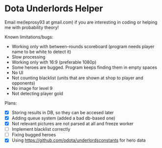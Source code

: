 # Dota Underlords Helper
Email me(leprosy93 at gmail.com) if you are interesting in coding or helping me with probability theory!

Known limitations/bugs:
- Working only with between-rounds scoreboard (program needs player name to be white to detect it)
- Slow processing
- Working only with 16:9 (preferable 1080p)
- Some heroes are bugged. Program keeps finding them in empty spaces
- No UI
- Not counting blacklist (units that are shown at shop to player and opponents)
- No image for level 9
- Not detecting player gold

Plans:
- [x] Storing results in DB, so they can be accesed later
- [x] Adding queue system (added a bad db-based one)
- [X] Not relevant pictures are not parsed at all and freeze worker
- [ ] Implement blacklist correctly
- [ ] Fixing bugged heroes
- [x] Using https://github.com/odota/underlordsconstants for hero data
